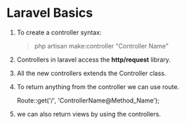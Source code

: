 # Laravel Basics
1. To create a controller syntax:
   > php artisan make:controller "Controller Name"
2. Controllers in laravel access the **http/request** library.
3. All the new controllers extends the Controller class.
4. To return anything from the controller we can use route. 


	Route::get('/', 'ControllerName@Method_Name');


5. we can also return views by using the controllers.
